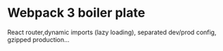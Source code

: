 # Webpack 3 boiler plate
React router,dynamic imports (lazy loading), separated dev/prod config, gzipped production...

